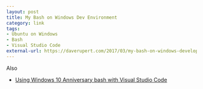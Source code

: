 ```yaml
---
layout: post
title: My Bash on Windows Dev Environment
category: link
tags:
- Ubuntu on Windows
- Bash
- Visual Studio Code
external-url: https://daverupert.com/2017/03/my-bash-on-windows-developer-environment/
---
```

Also

- [Using Windows 10 Anniversary bash with Visual Studio Code](https://aigeec.com/using-windows-10-anniversary-bash-with-visual-studio-code/)
